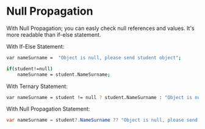 # Null Propagation

With Null Propagation; you can easly check null references and values. It's more readable than if-else statement.

With If-Else Statement:
```sh
var nameSurname =  "Object is null, please send student object";

if(student!=null)
	nameSurname = student.NameSurname;
```

With Ternary Statement:

```sh
var nameSurname = student != null ? student.NameSurname : "Object is null, please send student object";
``` 

With Null Propagation Statement:
```c#
var nameSurname = student?.NameSurname ?? "Object is null, please send student object";
```